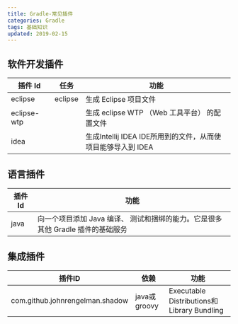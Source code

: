```yaml
---
title: Gradle-常见插件
categories: Gradle
tags: 基础知识
updated: 2019-02-15
---
```


## 软件开发插件 ##

|插件 Id|任务|功能|
|---|---|---|
|eclipse|eclipse|生成 Eclipse 项目文件|
|eclipse-wtp||生成 eclipse WTP （Web 工具平台） 的配置文件|
|idea||生成Intellij IDEA IDE所用到的文件，从而使项目能够导入到 IDEA|

## 语言插件 ##
|插件 Id|功能|
|-----|----|
|java|向一个项目添加 Java 编译、 测试和捆绑的能力。它是很多其他 Gradle 插件的基础服务|

## 集成插件 ##

|插件ID| 依赖|功能|
|----|----|----|
|com.github.johnrengelman.shadow| java或groovy|Executable Distributions和Library Bundling|